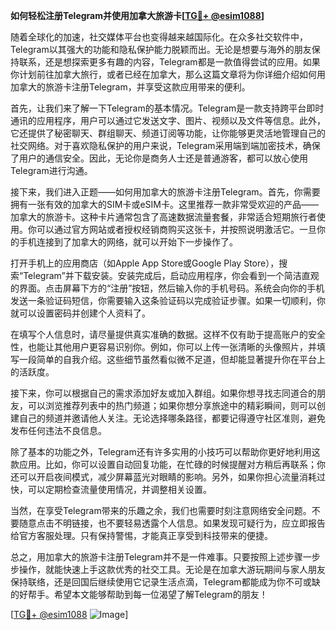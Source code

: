 **如何轻松注册Telegram并使用加拿大旅游卡[[TG💪+ @esim1088](https://t.me/s/esim1088)]**

随着全球化的加速，社交媒体平台也变得越来越国际化。在众多社交软件中，Telegram以其强大的功能和隐私保护能力脱颖而出。无论是想要与海外的朋友保持联系，还是想探索更多有趣的内容，Telegram都是一款值得尝试的应用。如果你计划前往加拿大旅行，或者已经在加拿大，那么这篇文章将为你详细介绍如何用加拿大的旅游卡注册Telegram，并享受这款应用带来的便利。

首先，让我们来了解一下Telegram的基本情况。Telegram是一款支持跨平台即时通讯的应用程序，用户可以通过它发送文字、图片、视频以及文件等信息。此外，它还提供了秘密聊天、群组聊天、频道订阅等功能，让你能够更灵活地管理自己的社交网络。对于喜欢隐私保护的用户来说，Telegram采用端到端加密技术，确保了用户的通信安全。因此，无论你是商务人士还是普通游客，都可以放心使用Telegram进行沟通。

接下来，我们进入正题——如何用加拿大的旅游卡注册Telegram。首先，你需要拥有一张有效的加拿大的SIM卡或eSIM卡。这里推荐一款非常受欢迎的产品——加拿大的旅游卡。这种卡片通常包含了高速数据流量套餐，非常适合短期旅行者使用。你可以通过官方网站或者授权经销商购买这张卡，并按照说明激活它。一旦你的手机连接到了加拿大的网络，就可以开始下一步操作了。

打开手机上的应用商店（如Apple App Store或Google Play Store），搜索“Telegram”并下载安装。安装完成后，启动应用程序，你会看到一个简洁直观的界面。点击屏幕下方的“注册”按钮，然后输入你的手机号码。系统会向你的手机发送一条验证码短信，你需要输入这条验证码以完成验证步骤。如果一切顺利，你就可以设置密码并创建个人资料了。

在填写个人信息时，请尽量提供真实准确的数据。这样不仅有助于提高账户的安全性，也能让其他用户更容易识别你。例如，你可以上传一张清晰的头像照片，并填写一段简单的自我介绍。这些细节虽然看似微不足道，但却能显著提升你在平台上的活跃度。

接下来，你可以根据自己的需求添加好友或加入群组。如果你想寻找志同道合的朋友，可以浏览推荐列表中的热门频道；如果你想分享旅途中的精彩瞬间，则可以创建自己的频道并邀请他人关注。无论选择哪条路径，都要记得遵守社区准则，避免发布任何违法不良信息。

除了基本的功能之外，Telegram还有许多实用的小技巧可以帮助你更好地利用这款应用。比如，你可以设置自动回复功能，在忙碌的时候提醒对方稍后再联系；你还可以开启夜间模式，减少屏幕蓝光对眼睛的影响。另外，如果你担心流量消耗过快，可以定期检查流量使用情况，并调整相关设置。

当然，在享受Telegram带来的乐趣之余，我们也需要时刻注意网络安全问题。不要随意点击不明链接，也不要轻易透露个人信息。如果发现可疑行为，应立即报告给官方客服处理。只有保持警惕，才能真正享受到科技带来的便捷。

总之，用加拿大的旅游卡注册Telegram并不是一件难事。只要按照上述步骤一步步操作，就能快速上手这款优秀的社交工具。无论是在加拿大游玩期间与家人朋友保持联络，还是回国后继续使用它记录生活点滴，Telegram都能成为你不可或缺的好帮手。希望本文能够帮助到每一位渴望了解Telegram的朋友！

[[TG💪+ @esim1088](https://t.me/s/esim1088) ![Image](https://i.postimg.cc/4NQfJmqS/Snipaste-2025-05-13-00-14-12.png)]